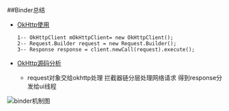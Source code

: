 ##Binder总结
*   [OkHttp使用](https://maxiaobu1999.github.io/html5/heima/README.html)

        1-- OkHttpClient mOkHttpClient= new OkHttpClient();
        2-- Request.Builder request = new Request.Builder();
        3-- Response response = client.newCall(request).execute();

    
*   [OkHttp源码分析](https://maxiaobu1999.github.io/html5/heima/README.html)
    * request对象交给okhttp处理 拦截器链分层处理网络请求 得到response分发给ui线程
    
![binder机制图](http://frodoking.github.io/img/android/okhttp_request_process.png)